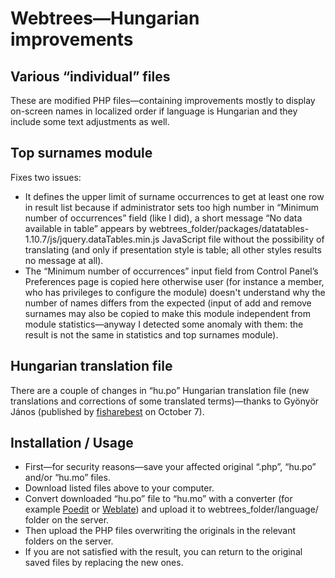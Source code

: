# Webtrees—Hungarian improvements
<h2>Various “individual” files</h2>
These are modified PHP files—containing improvements mostly to display on-screen names in localized order if language is Hungarian and they include some text adjustments as well.
<h2>Top surnames module</h2>
Fixes two issues:
<ul>
  <li>It defines the upper limit of surname occurrences to get at least one row in result list because if administrator sets too high number in “Minimum number of occurrences” field (like I did), a short message “No data available in table” appears by webtrees_folder/packages/datatables-1.10.7/js/jquery.dataTables.min.js JavaScript file without the possibility of translating (and only if presentation style is table; all other styles results no message at all).</li>
  <li>The “Minimum number of occurrences” input field from Control Panel’s Preferences page is copied here otherwise user (for instance a member, who has privileges to configure the module) doesn't understand why the number of names differs from the expected (input of add and remove surnames may also be copied to make this module independent from module statistics—anyway I detected some anomaly with them: the result is not the same in statistics and top surnames module).</li>
</ul>
<h2>Hungarian translation file</h2>
There are a couple of changes in “hu.po” Hungarian translation file (new translations and corrections of some translated terms)—thanks to Gyönyör János (published by <a href="https://github.com/fisharebest/webtrees/commit/e1c58e6fe3d32e19454598497bbc67d6b749d957" target="_blank" title="Opens in new tab.">fisharebest</a> on October 7).

<h2>Installation / Usage</h2>
<ul>
  <li>First—for security reasons—save your affected original “.php”, “hu.po” and/or “hu.mo” files.</li>
  <li>Download listed files above to your computer.</li>
  <li>Convert downloaded “hu.po” file to “hu.mo” with a converter (for example <a href="http://poedit.net/" target="_blank" title="Opens in new tab.">Poedit</a> or <a href="https://weblate.org/en/" target="_blank" title="Opens in new tab.">Weblate</a>) and upload it to webtrees_folder/language/ folder on the server.</li>
  <li>Then upload the PHP files overwriting the originals in the relevant folders on the server.</li>
  <li>If you are not satisfied with the result, you can return to the original saved files by replacing the new ones.</li>
</ul>
